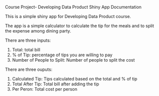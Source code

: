 Course Project- Developing Data Product
Shiny App Documentation

This is a simple shiny app for Developing Data Product course.  

The app is a simple calculator to calculate the tip for the meals and to split the expense among dining party.

There are three inputs:    
1. Total: total bill  
2. % of Tip: percentage of tips you are willing to pay  
3. Number of People to Split: Number of people to split the cost  

There are three ouputs:  
1. Calculated Tip: Tips calculated based on the total and % of tip  
2. Total After Tip:  Total bill after adding the tip  
3. Per Peron: Total cost per person   
